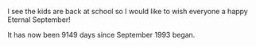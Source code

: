I see the kids are back at school so I would like to wish everyone a happy Eternal September!

It has now been 9149 days since September 1993 began. 